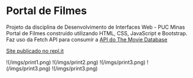 # Portal de Filmes

Projeto da disciplina de Desenvolvimento de Interfaces Web - PUC Minas
Portal de Filmes construído utilizando HTML, CSS, JavaScript e Bootstrap.
Faz uso da Fetch API para consumir a [API do The Movie Database](https://developers.themoviedb.org/3)

[Site publicado no repl.it](https://diw.rodpd.repl.co/)

!(/imgs/print1.png)
!(/imgs/print2.png)
!(/imgs/print3.png)
!(/imgs/print3.png)
!(/imgs/print3.png)